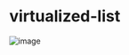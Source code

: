 # virtualized-list
![image](https://github.com/user-attachments/assets/64f6c105-c8a0-4d60-a53a-483c92287deb)

